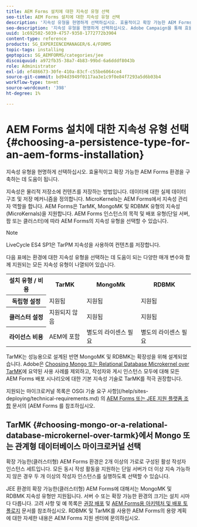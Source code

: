 ```yaml
---
title: AEM Forms 설치에 대한 지속성 유형 선택
seo-title: AEM Forms 설치에 대한 지속성 유형 선택
description: '지속성 유형을 현명하게 선택하십시오. 효율적이고 확장 가능한 AEM Forms 환경을 구축하는 데 도움이 됩니다. '
seo-description: '지속성 유형을 현명하게 선택하십시오. Adobe Campaign을 통해 효율적이고 확장 가능한 AEM Forms 환경을 구축할 수 있습니다. '
uuid: 1c692502-5039-4757-9358-1772772b3904
content-type: reference
products: SG_EXPERIENCEMANAGER/6.4/FORMS
topic-tags: installing
geptopics: SG_AEMFORMS/categories/jee
discoiquuid: a972fb35-38a7-4b83-99bd-6a6dddf8043b
role: Administrator
exl-id: ef486673-30fe-410a-83cf-c55be6064ce4
source-git-commit: bd94d3949f0117aa3e1c9f0e84f7293a5d6b03b4
workflow-type: tm+mt
source-wordcount: '398'
ht-degree: 1%

---
```


# AEM Forms 설치에 대한 지속성 유형 선택 {#choosing-a-persistence-type-for-an-aem-forms-installation}

지속성 유형을 현명하게 선택하십시오. 효율적이고 확장 가능한 AEM Forms 환경을 구축하는 데 도움이 됩니다.

지속성은 물리적 저장소에 컨텐츠를 저장하는 방법입니다. 데이터에 대한 실제 데이터 구조 및 저장 메커니즘을 정의합니다. MicroKernels는 AEM Forms에서 지속성 관리자 역할을 합니다. AEM Forms은 TarMK, MongoMK 및 RDBMK 유형의 지속성(MicroKernals)을 지원합니다. AEM Forms 인스턴스의 목적 및 배포 유형(단일 서버, 팜 또는 클러스터)에 따라 AEM Forms의 지속성 유형을 선택할 수 있습니다.

>[!NOTE]
>
>LiveCycle ES4 SP1은 TarPM 지속성을 사용하여 컨텐츠를 저장합니다.

다음 표에는 환경에 대한 지속성 유형을 선택하는 데 도움이 되는 다양한 매개 변수와 함께 지원되는 모든 지속성 유형이 나열되어 있습니다.

<table> 
 <tbody>
  <tr>
   <th><strong>설치 유형 / 비용</strong></th> 
   <th><strong>TarMK</strong></th> 
   <th><strong>MongoMk</strong></th> 
   <th><strong>RDBMK</strong></th> 
  </tr>
  <tr>
   <th><strong>독립형 설정</strong></th> 
   <td>지원됨<br /> </td> 
   <td>지원됨</td> 
   <td>지원됨</td> 
  </tr>
  <tr>
   <th><strong>클러스터 설정</strong></th> 
   <td>지원되지 않음</td> 
   <td>지원됨</td> 
   <td>지원됨</td> 
  </tr>
  <tr>
   <th><strong>라이선스 비용</strong></th> 
   <td>AEM에 포함 </td> 
   <td>별도의 라이센스 필요</td> 
   <td>별도의 라이센스 필요</td> 
  </tr>
 </tbody>
</table>

TarMK는 성능용으로 설계된 반면 MongoMK 및 RDBMK는 확장성을 위해 설계되었습니다. Adobe은 [Choosing Mongo 또는 Relational Database Microkernel over TarMK](#p-choosing-mongo-or-a-relational-database-microkernel-over-tarmk-p)에 요약된 사용 사례를 제외하고, 작성자와 게시 인스턴스 모두에 대해 모든 AEM Forms 배포 시나리오에 대한 기본 지속성 기술로 TarMK를 적극 권장합니다.

지원되는 마이크로커널 목록은 OSGi 기술 요구 사항](/help/sites-deploying/technical-requirements.md) 의 [AEM Forms 또는 JEE 지원 플랫폼 조합](/help/forms/using/aem-forms-jee-supported-platforms.md) 문서의 [AEM Forms 를 참조하십시오.

## TarMK {#choosing-mongo-or-a-relational-database-microkernel-over-tarmk}에서 Mongo 또는 관계형 데이터베이스 마이크로커널 선택

확장 가능한(클러스터형) AEM Forms 환경은 2개 이상의 가로로 구성된 활성 작성자 인스턴스 세트입니다. 모든 동시 작성 활동을 지원하는 단일 서버가 더 이상 지속 가능하지 않은 경우 두 개 이상의 작성자 인스턴스를 실행하도록 선택할 수 있습니다.

JEE 환경의 확장 가능한(클러스터형) AEM Forms에 대해서는 MongoMK 및 RDBMK 지속성 유형만 지원됩니다. 서버 수 또는 확장 가능한 환경의 크기는 설치 시마다 다릅니다. 고려 사항 및 예 목록은 [권장 배포](/help/sites-deploying/recommended-deploys.md) 및 [AEM Forms용 아키텍처 및 배포 토폴로지](/help/forms/using/aem-forms-architecture-deployment.md) 문서를 참조하십시오. RDBMK 및 TarMK를 사용한 AEM Forms의 용량 계획에 대한 자세한 내용은 AEM Forms 지원 센터에 문의하십시오.
